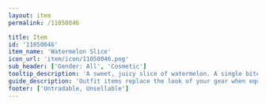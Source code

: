 ```yaml
---
layout: item
permalink: /11050046

title: Item
id: '11050046'
item_name: 'Watermelon Slice'
icon_url: 'item/icon/11050046.png'
sub_header: ['Gender: All', 'Cosmetic']
tooltip_description: 'A sweet, juicy slice of watermelon. A single bite will make you happy.'
guide_description: 'Outfit items replace the look of your gear when equipped.'
footer: ['Untradable, Unsellable']
---
```

